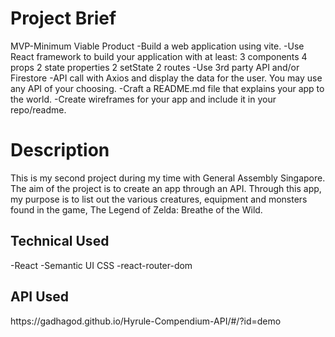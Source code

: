 <h1>Project Brief</h1>

MVP-Minimum Viable Product
-Build a web application using vite. 
-Use React framework to build your application with at least:
3 components
4 props
2 state properties
2 setState
2 routes
-Use 3rd party API and/or Firestore
-API call with Axios and display the data for the user. You may use any API of your choosing.
-Craft a README.md file that explains your app to the world.
-Create wireframes for your app and include it in your repo/readme.

<h1>Description</h1>

This is my second project during my time with General Assembly Singapore. 
The aim of the project is to create an app through an API. Through this app, my purpose is to list out the various creatures, equipment and monsters found in the game, The Legend of Zelda: Breathe of the Wild. 

<h2>Technical Used</h2>
-React
-Semantic UI CSS
-react-router-dom

<h2>API Used</h2>
https://gadhagod.github.io/Hyrule-Compendium-API/#/?id=demo




